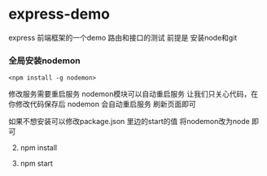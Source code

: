 # express-demo
express 前端框架的一个demo  路由和接口的测试
前提是  安装node和git

### 全局安装nodemon

  
  `<npm install -g nodemon>`
  
  修改服务需要重启服务 nodemon模块可以自动重启服务  让我们只关心代码，在你修改代码保存后 nodemon 会自动重启服务 刷新页面即可
  
  如果不想安装可以修改package.json 里边的start的值  将nodemon改为node 即可

2.	npm install

3.  npm start					
